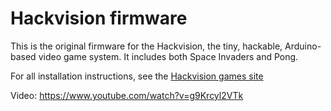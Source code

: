 # Hackvision firmware

This is the original firmware for the Hackvision, the tiny, hackable, Arduino-based video game system.
It includes both Space Invaders and Pong.

For all installation instructions, see the [Hackvision games site](http://nootropicdesign.com/hackvision/games.html)

Video: https://www.youtube.com/watch?v=g9Krcyl2VTk



